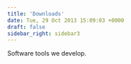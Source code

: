 ```yaml
---
title: 'Downloads'
date: Tue, 29 Oct 2013 15:09:03 +0000
draft: false
sidebar_right: sidebar3
---
```


Software tools we develop.